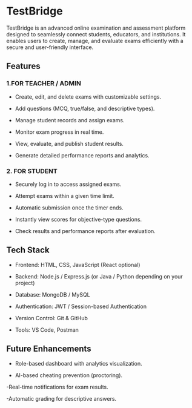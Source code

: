 # TestBridge
TestBridge is an advanced online examination and assessment platform designed to seamlessly connect students, educators, and institutions. It enables users to create, manage, and evaluate exams efficiently with a secure and user-friendly interface.

## Features
### 1.FOR TEACHER / ADMIN

- Create, edit, and delete exams with customizable settings.

- Add questions (MCQ, true/false, and descriptive types).

- Manage student records and assign exams.

- Monitor exam progress in real time.

- View, evaluate, and publish student results.

- Generate detailed performance reports and analytics.

 ### 2. FOR STUDENT

- Securely log in to access assigned exams.

- Attempt exams within a given time limit.

- Automatic submission once the timer ends.

- Instantly view scores for objective-type questions.

- Check results and performance reports after evaluation.

## Tech Stack

- Frontend: HTML, CSS, JavaScript (React optional)

- Backend: Node.js / Express.js (or Java / Python depending on your project)

- Database: MongoDB / MySQL

- Authentication: JWT / Session-based Authentication

- Version Control: Git & GitHub

- Tools: VS Code, Postman

## Future Enhancements

- Role-based dashboard with analytics visualization.

- AI-based cheating prevention (proctoring).

-Real-time notifications for exam results.

-Automatic grading for descriptive answers.
